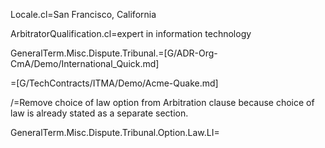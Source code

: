 Locale.cl=San Francisco, California

ArbitratorQualification.cl=expert in information technology

GeneralTerm.Misc.Dispute.Tribunal.=[G/ADR-Org-CmA/Demo/International_Quick.md]

=[G/TechContracts/ITMA/Demo/Acme-Quake.md]

/=Remove choice of law option from Arbitration clause because choice of law is already stated as a separate section.

GeneralTerm.Misc.Dispute.Tribunal.Option.Law.LI=</li>